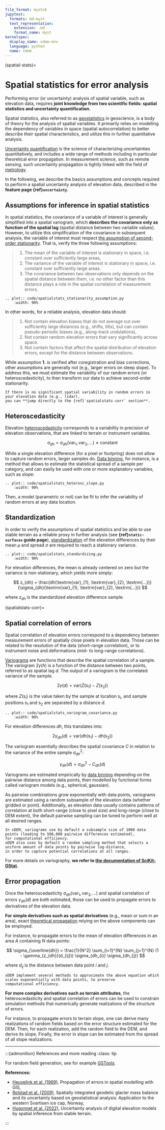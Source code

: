 ```yaml
---
file_format: mystnb
jupytext:
  formats: md:myst
  text_representation:
    extension: .md
    format_name: myst
kernelspec:
  display_name: xdem-env
  language: python
  name: xdem
---
```

(spatial-stats)=

# Spatial statistics for error analysis

Performing error (or uncertainty) analysis of spatial variable, such as elevation data, requires **joint knowledge from
two scientific fields: spatial statistics and uncertainty quantification.**

Spatial statistics, also referred to as [geostatistics](https://en.wikipedia.org/wiki/Geostatistics) in geoscience,
is a body of theory for the analysis of spatial variables. It primarily relies on modelling the dependency of
variables in space (spatial autocorrelation) to better describe their spatial characteristics, and
utilize this in further quantitative analysis.

[Uncertainty quantification](https://en.wikipedia.org/wiki/Uncertainty_quantification) is the science of characterizing
uncertainties quantitatively, and includes a wide range of methods including in particular theoretical error propagation.
In measurement science, such as remote sensing, such uncertainty propagation is tightly linked with the field
of [metrology](https://en.wikipedia.org/wiki/Metrology).

In the following, we describe the basics assumptions and concepts required to perform a spatial uncertainty analysis of
elevation data, described in the **feature page {ref}`uncertainty`**.

## Assumptions for inference in spatial statistics

In spatial statistics, the covariance of a variable of interest is generally simplified into a spatial variogram, which
**describes the covariance only as function of the spatial lag** (spatial distance between two variable values).
However, to utilize this simplification of the covariance in subsequent analysis, the variable of interest must
respect [the assumption of second-order stationarity](https://www.aspexit.com/en/fundamental-assumptions-of-the-variogram-second-order-stationarity-intrinsic-stationarity-what-is-this-all-about/).
That is, verify the three following assumptions:

> 1. The mean of the variable of interest is stationary in space, i.e. constant over sufficiently large areas,
> 2. The variance of the variable of interest is stationary in space, i.e. constant over sufficiently large areas.
> 3. The covariance between two observations only depends on the spatial distance between them, i.e. no other factor than this distance plays a role in the spatial correlation of measurement errors.

```{eval-rst}
.. plot:: code/spatialstats_stationarity_assumption.py
    :width: 90%
```

In other words, for a reliable analysis, elevation data should:

> 1. Not contain elevation biases that do not average out over sufficiently large distances (e.g., shifts, tilts), but can contain pseudo-periodic biases (e.g., along-track undulations),
> 2. Not contain random elevation errors that vary significantly across space.
> 3. Not contain factors that affect the spatial distribution of elevation errors, except for the distance between observations.

While assumption **1.** is verified after coregistration and bias corrections, other assumptions are generally not
(e.g., larger errors on steep slope). To address this, we must estimate the variability of our random errors
(or heteroscedasticity), to then transform our data to achieve second-order stationarity.

```{note}
If there is no significant spatial variability in random errors in your elevation data (e.g., lidar),
you can **jump directly to the {ref}`spatialstats-corr` section**.
```

## Heteroscedasticity

Elevation [heteroscedasticity](https://en.wikipedia.org/wiki/Heteroscedasticity) corresponds to a variability in
precision of elevation observations, that are linked to terrain or instrument variables.

$$
\sigma_{dh} = \sigma_{dh}(\textrm{var}_{1},\textrm{var}_{2}, \textrm{...}) \neq \textrm{constant}
$$

While a single elevation difference (for a pixel or footpring) does not allow to capture random errors, larger samples
do. [Data binning](https://en.wikipedia.org/wiki/Data_binning), for instance, is a method that allows to estimate the
statistical spread of a sample per category, and can easily be used with one or more explanatory variables,
such as slope:

```{eval-rst}
.. plot:: code/spatialstats_heterosc_slope.py
    :width: 90%
```

Then, a model (parametric or not) can be fit to infer the variability of random errors at any data location.

## Standardization

In order to verify the assumptions of spatial statistics and be able to use stable terrain as a reliable proxy in
further analysis (see **{ref}`static-surfaces` guide page**), [standardization](https://en.wikipedia.org/wiki/Standard_score)
of the elevation differences by their mean $\mu$ and spread $\sigma$ are required to reach a stationary variance.

```{eval-rst}
.. plot:: code/spatialstats_standardizing.py
    :width: 90%
```

For elevation differences, the mean is already centered on zero but the variance is non-stationary,
which yields more simply:

$$
z_{dh} = \frac{dh(\textrm{var}_{1}, \textrm{var}_{2}, \textrm{...})}{\sigma_{dh}(\textrm{var}_{1}, \textrm{var}_{2}, \textrm{...})}
$$

where $z_{dh}$ is the standardized elevation difference sample.

(spatialstats-corr)=

## Spatial correlation of errors

Spatial correlation of elevation errors correspond to a dependency between measurement errors of spatially
close pixels in elevation data. Those can be related to the resolution of the data (short-range correlation), or to
instrument noise and deformations (mid- to long-range correlations).

[Variograms](https://en.wikipedia.org/wiki/Variogram) are functions that describe the spatial correlation of a sample.
The variogram $2\gamma(h)$ is a function of the distance between two points, referred to as spatial lag $d$.
The output of a variogram is the correlated variance of the sample.

$$
2\gamma(d) = \textrm{var}\left(Z(\textrm{s}_{1}) - Z(\textrm{s}_{2})\right)
$$

where $Z(\textrm{s}_{i})$ is the value taken by the sample at location $\textrm{s}_{i}$, and sample positions
$\textrm{s}_{1}$ and $\textrm{s}_{2}$ are separated by a distance $d$.

```{eval-rst}
.. plot:: code/spatialstats_variogram_covariance.py
    :width: 90%
```

For elevation differences $dh$, this translates into:

$$
2\gamma_{dh}(d) = \textrm{var}\left(dh(\textrm{s}_{1}) - dh(\textrm{s}_{2})\right)
$$

The variogram essentially describes the spatial covariance $C$ in relation to the variance of the entire sample
$\sigma_{dh}^{2}$:

$$
\gamma_{dh}(d) = \sigma_{dh}^{2} - C_{dh}(d)
$$


Variograms are estimated empirically by [data binning](https://en.wikipedia.org/wiki/Data_binning) depending on
the pairwise distance among data points, then modelled by functional forms called variogram models (e.g., spherical,
gaussian).

As pairwise combinations grow exponentially with data points, variograms are estimated using a random subsample of the
elevation data (whether gridded or point). Additionally, as elevation data usually contains patterns of correlation
at both short-range (close to pixel size) and long-range (close to DEM extent), the default pairwise sampling can be
tuned to perform well at all desired ranges.

```{note}
In xDEM, variograms use by default a subsample size of 1000 data points (leading to 500,000 pairwise differences estimated),
for computational efficiency.
xDEM also uses by default a random sampling method that selects a uniform amount of data points by pairwise log-distance,
in order to capture potential correlations at all ranges.
```

For more details on variography, **we refer to [the documentation of SciKit-GStat](https://scikit-gstat.readthedocs.io/en/latest/userguide/userguide.html).**

## Error propagation

Once the heteroscedasticity $\sigma_{dh}(\textrm{var}_{1},\textrm{var}_{2}, \textrm{...})$ and spatial
correlation of errors $\gamma_{dh}(d)$ are both estimated, those can be used to propagate errors to derivatives
of the elevation data.

**For simple derivatives such as spatial derivatives** (e.g., mean or sum in an area), exact
[theoretical propagation](https://en.wikipedia.org/wiki/Propagation_of_uncertainty) relying on the above components
can be employed.

For instance, to propagate errors to the mean of elevation differences in an area $A$ containing $N$ data points:

$$
\sigma_{\overline{dh}} = \frac{1}{N^2} \sum_{i=1}^{N} \sum_{j=1}^{N} (1 - \gamma_{z_{dh}}(d_{ij})) \sigma_{dh_{i}} \sigma_{dh_{j}}
$$


where $d_{ij}$ is the distance between data point $i$ and $j$.

```{note}
xDEM implement several methods to approximate the above equation which scales exponentially with data points, to preserve
computational efficiency.
```

**For more complex derivatives such as terrain attributes**, the heteroscedasticity and spatial correlation of errors
can be used to constrain simulation methods that numerically generate realizations of the structure of errors.

For instance, to propagate errors to terrain slope, one can derive many realizations of random fields based on the error structure estimated
for the DEM. Then, for each realization, add the random field to the DEM, and derive its slope. Finally,
the error in slope can be estimated from the spread of all slope realizations.

----------------

:::{admonition} References and more reading
:class: tip

For random field generation, see for example [GSTools](https://geostat-framework.readthedocs.io/projects/gstools/en/stable/).

**References:**

- [Heuvelink et al. (1989)](https://doi.org/10.1080/02693798908941518), Propagation of errors in spatial modelling with GIS,
- [Rolstad et al. (2009)](http://dx.doi.org/10.3189/002214309789470950), Spatially integrated geodetic glacier mass balance and its uncertainty based on geostatistical analysis: Application to the western Svartisen ice cap, Norway,
- [Hugonnet et al. (2022)](https://doi.org/10.1109/jstars.2022.3188922), Uncertainty analysis of digital elevation models by spatial inference from stable terrain.

:::

